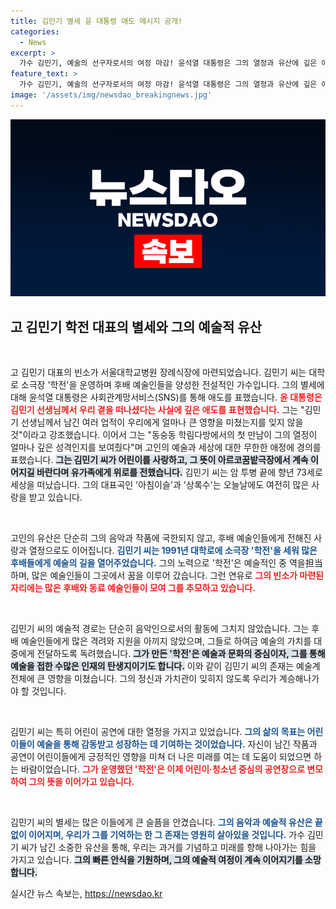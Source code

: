 ```yaml
---
title: 김민기 별세 윤 대통령 애도 메시지 공개!
categories:
  - News
excerpt: >
  가수 김민기, 예술의 선구자로서의 여정 마감! 윤석열 대통령은 그의 열정과 유산에 깊은 애도를 표하며, 어린이 사랑의 정신이 아르코꿈밭극장에서 계속되기를 기원했습니다.
feature_text: >
  가수 김민기, 예술의 선구자로서의 여정 마감! 윤석열 대통령은 그의 열정과 유산에 깊은 애도를 표하며, 어린이 사랑의 정신이 아르코꿈밭극장에서 계속되기를 기원했습니다.
image: '/assets/img/newsdao_breakingnews.jpg'
---
```


<p><img src="/assets/img/newsdao_breakingnews.jpg" alt="ranknews 속보" /></p>

<h2 data-ke-size="size26">고 김민기 학전 대표의 별세와 그의 예술적 유산</h2>

<p data-ke-size="size16">&nbsp;</p>

<p>고 김민기 대표의 빈소가 서울대학교병원 장례식장에 마련되었습니다. 김민기 씨는 대학로 소극장 '학전'을 운영하며 후배 예술인들을 양성한 전설적인 가수입니다. 그의 별세에 대해 윤석열 대통령은 사회관계망서비스(SNS)를 통해 애도를 표했습니다. <b><span style="color: #ee2323;">윤 대통령은 김민기 선생님께서 우리 곁을 떠나셨다는 사실에 깊은 애도를 표현했습니다.</span></b> 그는 "김민기 선생님께서 남긴 여러 업적이 우리에게 얼마나 큰 영향을 미쳤는지를 잊지 않을 것"이라고 강조했습니다. 이어서 그는 "동숭동 학림다방에서의 첫 만남이 그의 열정이 얼마나 깊은 성격인지를 보여줬다"며 고인의 예술과 세상에 대한 무한한 애정에 경의를 표했습니다. <b><span style="background-color: #21538527;">그는 김민기 씨가 어린이를 사랑하고, 그 뜻이 아르코꿈밭극장에서 계속 이어지길 바란다며 유가족에게 위로를 전했습니다.</span></b> 김민기 씨는 암 투병 끝에 향년 73세로 세상을 떠났습니다. 그의 대표곡인 '아침이슬'과 '상록수'는 오늘날에도 여전히 많은 사랑을 받고 있습니다. </p>

<p data-ke-size="size16">&nbsp;</p>

<p>고인의 유산은 단순히 그의 음악과 작품에 국한되지 않고, 후배 예술인들에게 전해진 사랑과 열정으로도 이어집니다. <b><span style="color: #1a5490;">김민기 씨는 1991년 대학로에 소극장 '학전'을 세워 많은 후배들에게 예술의 길을 열어주었습니다.</span></b> 그의 노력으로 '학전'은 예술적인 중 역을担当하며, 많은 예술인들이 그곳에서 꿈을 이루어 갔습니다. 그런 연유로 <b><span style="color: #ee2323;">그의 빈소가 마련된 자리에는 많은 후배와 동료 예술인들이 모여 그를 추모하고 있습니다.</span></b>  </p>

<p data-ke-size="size16">&nbsp;</p>

<p>김민기 씨의 예술적 경로는 단순히 음악인으로서의 활동에 그치지 않았습니다. 그는 후배 예술인들에게 많은 격려와 지원을 아끼지 않았으며, 그들로 하여금 예술의 가치를 대중에게 전달하도록 독려했습니다. <b><span style="background-color: #21538527;">그가 만든 '학전'은 예술과 문화의 중심이자, 그를 통해 예술을 접한 수많은 인재의 탄생지이기도 합니다.</span></b> 이와 같이 김민기 씨의 존재는 예술계 전체에 큰 영향을 미쳤습니다. 그의 정신과 가치관이 잊히지 않도록 우리가 계승해나가야 할 것입니다. </p>

<p data-ke-size="size16">&nbsp;</p>

<p>김민기 씨는 특히 어린이 공연에 대한 열정을 가지고 있었습니다. <b><span style="color: #1a5490;">그의 삶의 목표는 어린이들이 예술을 통해 감동받고 성장하는 데 기여하는 것이었습니다.</span></b> 자신이 남긴 작품과 공연이 어린이들에게 긍정적인 영향을 미쳐 더 나은 미래를 여는 데 도움이 되었으면 하는 바람이었습니다. <b><span style="color: #ee2323;">그가 운영했던 '학전'은 이제 어린이·청소년 중심의 공연장으로 변모하여 그의 뜻을 이어가고 있습니다.</span></b> </p>

<p data-ke-size="size16">&nbsp;</p>

<p>김민기 씨의 별세는 많은 이들에게 큰 슬픔을 안겼습니다. <b><span style="color: #1a5490;">그의 음악과 예술적 유산은 끝없이 이어지며, 우리가 그를 기억하는 한 그 존재는 영원히 살아있을 것입니다.</span></b> 가수 김민기 씨가 남긴 소중한 유산을 통해, 우리는 과거를 기념하고 미래를 향해 나아가는 힘을 가지고 있습니다. <b><span style="background-color: #21538527;">그의 빠른 안식을 기원하며, 그의 예술적 여정이 계속 이어지기를 소망합니다.</span></b> </p>
실시간 뉴스 속보는, <a href="https://newsdao.kr" rel="dofollow">https://newsdao.kr</a>


